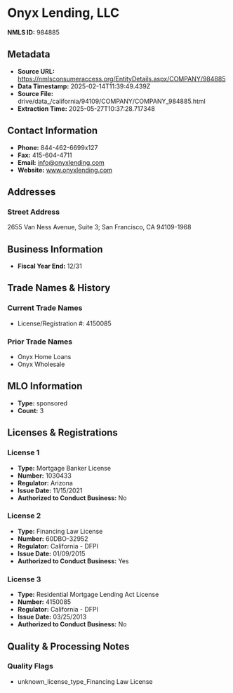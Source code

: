 # Onyx Lending, LLC

**NMLS ID:** 984885

## Metadata
- **Source URL:** https://nmlsconsumeraccess.org/EntityDetails.aspx/COMPANY/984885
- **Data Timestamp:** 2025-02-14T11:39:49.439Z
- **Source File:** drive/data_/california/94109/COMPANY/COMPANY_984885.html
- **Extraction Time:** 2025-05-27T10:37:28.717348

## Contact Information
- **Phone:** 844-462-6699x127
- **Fax:** 415-604-4711
- **Email:** info@onyxlending.com
- **Website:** www.onyxlending.com

## Addresses
### Street Address
2655 Van Ness Avenue, Suite 3; San Francisco, CA 94109-1968

## Business Information
- **Fiscal Year End:** 12/31

## Trade Names & History
### Current Trade Names
- License/Registration #: 4150085

### Prior Trade Names
- Onyx Home Loans
- Onyx Wholesale

## MLO Information
- **Type:** sponsored
- **Count:** 3

## Licenses & Registrations

### License 1
- **Type:** Mortgage Banker License
- **Number:** 1030433
- **Regulator:** Arizona
- **Issue Date:** 11/15/2021
- **Authorized to Conduct Business:** No

### License 2
- **Type:** Financing Law License
- **Number:** 60DBO-32952
- **Regulator:** California - DFPI
- **Issue Date:** 01/09/2015
- **Authorized to Conduct Business:** Yes

### License 3
- **Type:** Residential Mortgage Lending Act License
- **Number:** 4150085
- **Regulator:** California - DFPI
- **Issue Date:** 03/25/2013
- **Authorized to Conduct Business:** No

## Quality & Processing Notes
### Quality Flags
- unknown_license_type_Financing Law License
